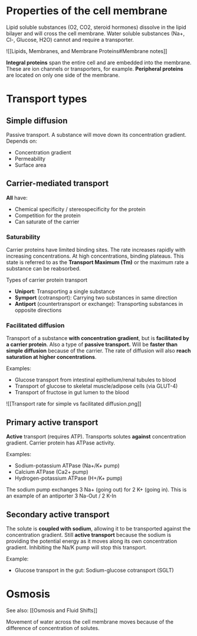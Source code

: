 # Properties of the cell membrane
Lipid soluble substances (O2, CO2, steroid hormones) dissolve in the lipid bilayer and will cross the cell membrane. Water soluble substances (Na+, Cl-, Glucose, H2O) cannot and require a transporter.

![[Lipids, Membranes, and Membrane Proteins#Membrane notes]]

**Integral proteins** span the entire cell and are embedded into the membrane. These are ion channels or transporters, for example.
**Peripheral proteins** are located on only one side of the membrane.
# Transport types
## Simple diffusion
Passive transport. A substance will move down its concentration gradient.
Depends on:
- Concentration gradient
- Permeability
- Surface area
## Carrier-mediated transport
**All** have:
- Chemical specificity / stereospecificity for the protein
- Competition for the protein
- Can saturate of the carrier
### Saturability
Carrier proteins have limited binding sites. The rate increases rapidly with increasing concentrations. At high concentrations, binding plateaus. This state is referred to as the **Transport Maximum (Tm)** or the maximum rate a substance can be reabsorbed.

Types of carrier protein transport
- **Uniport**: Transporting a single substance
- **Symport** (cotransport): Carrying two substances in same direction
- **Antiport** (countertransport or exchange): Transporting substances in opposite directions
### Facilitated diffusion
Transport of a substance **with concentration gradient**, but is **facilitated by a carrier protein**. Also a type of **passive transport.** Will be **faster than simple diffusion** because of the carrier. The rate of diffusion will also **reach saturation at higher concentrations**.

Examples:
- Glucose transport from intestinal epithelium/renal tubules to blood
- Transport of glucose to skeletal muscle/adipose cells (via GLUT-4)
- Transport of fructose in gut lumen to the blood

![[Transport rate for simple vs facilitated diffusion.png]]

## Primary active transport
**Active** transport (requires ATP). Transports solutes **against** concentration gradient.
Carrier protein has ATPase activity.

Examples:
- Sodium-potassium ATPase (Na+/K+ pump)
- Calcium ATPase (Ca2+ pump)
- Hydrogen-potassium ATPase (H+/K+ pump)

The sodium pump exchanges 3 Na+ (going out) for 2 K+ (going in). This is an example of an antiporter
3 Na-Out / 2 K-In
## Secondary active transport
The solute is **coupled with sodium**, allowing it to be transported against the concentration gradient. Still **active transport** because the sodium is providing the potential energy as it moves along its own concentration gradient. Inhibiting the Na/K pump will stop this transport.

Example:
- Glucose transport in the gut: Sodium-glucose cotransport (SGLT)
# Osmosis
See also: [[Osmosis and Fluid Shifts]]

Movement of water across the cell membrane moves because of the difference of concentration of solutes.